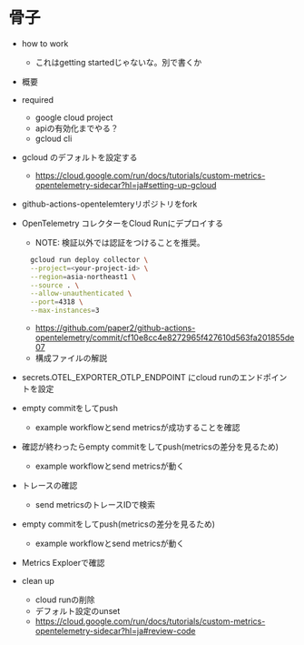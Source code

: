 # 骨子

- how to work

  - これはgetting startedじゃないな。別で書くか

- 概要
- required
  - google cloud project
  - apiの有効化までやる？
  - gcloud cli
- gcloud のデフォルトを設定する
  - https://cloud.google.com/run/docs/tutorials/custom-metrics-opentelemetry-sidecar?hl=ja#setting-up-gcloud
- github-actions-opentelemteryリポジトリをfork
- OpenTelemetry コレクターをCloud Runにデプロイする

  - NOTE: 検証以外では認証をつけることを推奨。

  ```sh
    gcloud run deploy collector \
    --project=<your-project-id> \
    --region=asia-northeast1 \
    --source . \
    --allow-unauthenticated \
    --port=4318 \
    --max-instances=3
  ```

  - https://github.com/paper2/github-actions-opentelemetry/commit/cf10e8cc4e8272965f427610d563fa201855de07
  - 構成ファイルの解説

- secrets.OTEL_EXPORTER_OTLP_ENDPOINT にcloud runのエンドポイントを設定
- empty commitをしてpush
  - example workflowとsend metricsが成功することを確認
- 確認が終わったらempty commitをしてpush(metricsの差分を見るため)
  - example workflowとsend metricsが動く
- トレースの確認
  - send metricsのトレースIDで検索
- empty commitをしてpush(metricsの差分を見るため)
  - example workflowとsend metricsが動く
- Metrics Exploerで確認
- clean up
  - cloud runの削除
  - デフォルト設定のunset
  - https://cloud.google.com/run/docs/tutorials/custom-metrics-opentelemetry-sidecar?hl=ja#review-code

